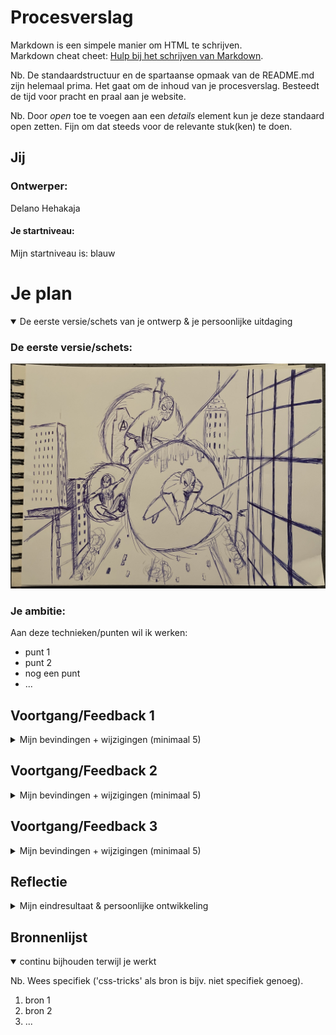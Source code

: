 # Procesverslag
Markdown is een simpele manier om HTML te schrijven.  
Markdown cheat cheet: [Hulp bij het schrijven van Markdown](https://github.com/adam-p/markdown-here/wiki/Markdown-Cheatsheet).

Nb. De standaardstructuur en de spartaanse opmaak van de README.md zijn helemaal prima. Het gaat om de inhoud van je procesverslag. Besteedt de tijd voor pracht en praal aan je website.

Nb. Door *open* toe te voegen aan een *details* element kun je deze standaard open zetten. Fijn om dat steeds voor de relevante stuk(ken) te doen.





## Jij

### Ontwerper:
Delano Hehakaja

#### Je startniveau:
Mijn startniveau is: blauw





# Je plan

<details open>
  <summary>De eerste versie/schets van je ontwerp & je persoonlijke uitdaging</summary>

  ### De eerste versie/schets:
  <img src="readme-images/schets-idee.jpg" alt="eerste schets">


  ### Je ambitie: 
  Aan deze technieken/punten wil ik werken:
  - punt 1
  - punt 2
  - nog een punt
  - ...
 
</details>




## Voortgang/Feedback 1

<details>
  <summary>Mijn bevindingen + wijzigingen (minimaal 5)</summary>

  ### Bevinding 1:
  Na de uitleg van het concept was het idee leuk en duidelijk en met de volgende afbeelding liet ik zien hoe dit eruit zou gaan zien.
  <img src="readme-images/schets-idee.jpg" alt="eerste schets">
  
  Als feedback kreeg ik de volgende punten:
  Ik zou per gateway een ander achtergrond weergeven, zodat je de verschillen kan zien
  Elk Spider-man heeft een ander outfit, laat dat ook terugkomen in je design
  

  #### oplossing:
  Beschrijving hoe je het hebt hebt opgelost of als het niet gelukt is hoe je het zou oplossen (tekst en afbeelding(en)).
  <img src="readme-images/3-keer-spiderman.png" alt="3 keer spiderman">
  
  Ik heb 3 verschillende gateways gemaakt. Deze gateways laten verschillende achtergronden zien en de verschillende acteurs die Spider-man hebben gespeeld.


  ### Bevinding 2:
  Omschrijving van wat er nog niet orde was (tekst en afbeelding(en)).
  
  Wat nog ontbrak aan mijn ontwerp is dat de gateways nog niet op een multivers gateway leek. De eerste versie gateway was alleen een cirkel met een afbeelding erin.
  

  #### oplossing:
  Beschrijving hoe je het hebt hebt opgelost of als het niet gelukt is hoe je het zou oplossen (tekst en afbeelding(en)).
  
  Als oplossing heb ik op google een multivers gateway opgezocht, uitgesneden en boven op mijn huidige gateways verwerkt.
  
  <img src="readme-images/1portal.png" alt="multivers gateway"> <img src="readme-images/multivers-gateway.png" alt="multivers gateway">


  ### Bevinding 3:
  Omschrijving van wat er nog niet orde was (tekst en afbeelding(en)).
  
  Er was nog geen omgeving waar de gateways in stonden.

   
  #### oplossing:
  Beschrijving hoe je het hebt hebt opgelost of als het niet gelukt is hoe je het zou oplossen (tekst en afbeelding(en)).
  
  Als ik aan Spider-man denk, dan denk ik aan New York. De stad waar Spider-man woont en misdaden bestrijdt. Dit wilde ik ook in mijn ontwerp verwerken. Ik heb een afbeelding gezocht van de stad New York om als achtergrond te gebruiken.
  
  <img src="images/nyc-gebouwen.jpeg" alt="nyc gebouwen">
  
  <img src="readme-images/gateways-en-achtergrond.png" alt="gateways en achtergrond">
  
  ### Bevinding 4:
  Omschrijving van wat er nog niet orde was (tekst en afbeelding(en)).
  
  Bij de oplossing van bevinding 3 zie je bovenin wat tekst met standaard fonts. Deze fonts moeten natuurlijk wat meer sfeer krijgen, waardoor het bij de Spider-man sfeer gaat passen.

   
  #### oplossing:
  Beschrijving hoe je het hebt hebt opgelost of als het niet gelukt is hoe je het zou oplossen (tekst en afbeelding(en)).
  
  Door het lettertype en de kleur aan te passen, kom je al meer in de sfeer van Spider-man. Als extra toevoeging heb ik ook bovenin het logo van Marvel weergegeven, waardoor het nog duidelijker wordt dat het om Spider-man gaat.
  
  <img src="readme-images/fullscreen-spiderman.png" alt="fullscreen spiderman">
  
  Bronnen:
  https://codepen.io/The_Gusz/pen/mdXWbLw
  
  
  
  ### Bevinding 5:
  Omschrijving van wat er nog niet orde was (tekst en afbeelding(en)).
  
  Er moet nog interactie komen in het ontwerp.

   
  #### oplossing:
  Beschrijving hoe je het hebt hebt opgelost of als het niet gelukt is hoe je het zou oplossen (tekst en afbeelding(en)).
  
  Door middel van hoveren en klikken komt er interactie. Als je met je muis over 1 van de gateways gaat dan vergroot die gateway. Klik je vervolgens ook nog eens op de gateway dan verandert de afbeelding in de gateway naar de Spider-man en MJ.
  
  <img src="readme-images/fullscreen-hover.png" alt="fullscreen hover">
  
  <img src="readme-images/fullscreen-click.png" alt="fullscreen click">
  
  Bronnen:
  https://codepen.io/The_Gusz/pen/MWQyWbG?editors=1100

</details>




## Voortgang/Feedback 2

<details>
  <summary>Mijn bevindingen + wijzigingen (minimaal 5)</summary>
  
  ### Bevinding 1:
  Omschrijving van wat er nog niet orde was (tekst en afbeeding(en)).
  
  Op de pagina waren alleen de fonts responsive, maar de gateway's nog niet.

  #### oplossing:
  Beschrijving hoe je het hebt hebt opgelost of als het niet gelukt is hoe je het zou oplossen (tekst en afbeeding(en)).
  
  Door middel van de width aan te passen naar width: 22vw bij de buttons/gateway's, worden deze responsive.
  
  Groot scherm:
  <img src="readme-images/responsive-fullscreen.png" alt="responsive fullscreen">
  
  verkleind scherm:
  <img src="readme-images/responsive-midscreen.png" alt="responsive midscreen">



  ### Bevinding 2:
  Omschrijving van wat er nog niet orde was (tekst en afbeeding(en)).

  #### oplossing:
  Beschrijving hoe je het hebt hebt opgelost of als het niet gelukt is hoe je het zou oplossen (tekst en afbeeding(en)).



  ### Bevinding 3:
  ...

</details>



## Voortgang/Feedback 3

<details>
  <summary>Mijn bevindingen + wijzigingen (minimaal 5)</summary>
  
  ### Bevinding 1:
  Omschrijving van wat er nog niet orde was (tekst en afbeeding(en)).

  #### oplossing:
  Beschrijving hoe je het hebt hebt opgelost of als het niet gelukt is hoe je het zou oplossen (tekst en afbeeding(en)).



  ### Bevinding 2:
  Omschrijving van wat er nog niet orde was (tekst en afbeeding(en)).

  #### oplossing:
  Beschrijving hoe je het hebt hebt opgelost of als het niet gelukt is hoe je het zou oplossen (tekst en afbeeding(en)).



  ### Bevinding 3:
  ...

</details>




## Reflectie

<details>
  <summary>Mijn eindresultaat & persoonlijke ontwikkeling</summary>

  ### Je uitkomst - karakteristiek screenshot(s):
  <img src="readme-images/dummy-plaatje.jpg" width="375px" alt="final ontwerp">


  ### Dit ging goed/Heb ik geleerd: 
  Korte omschrijving met plaatje(s)

  <img src="readme-images/dummy-plaatje.jpg" width="375px" alt="top">


  ### Dit was lastig/Is niet gelukt:
  Korte omschrijving met plaatje(s)

  <img src="readme-images/dummy-plaatje.jpg" width="375px" alt="bummer">
</details>





## Bronnenlijst

<details open>
<summary>continu bijhouden terwijl je werkt</summary>

Nb. Wees specifiek ('css-tricks' als bron is bijv. niet specifiek genoeg).

1. bron 1
2. bron 2
3. ...

</details>